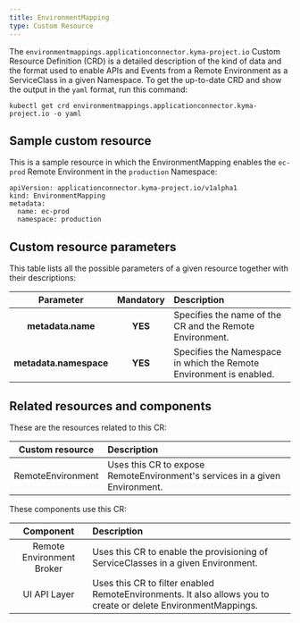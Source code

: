 ```yaml
---
title: EnvironmentMapping
type: Custom Resource
---
```


The `environmentmappings.applicationconnector.kyma-project.io` Custom Resource Definition (CRD) is a detailed description of the kind of data and the format used to enable APIs and Events from a Remote Environment as a ServiceClass in a given Namespace. To get the up-to-date CRD and show the output in the `yaml` format, run this command:

```
kubectl get crd environmentmappings.applicationconnector.kyma-project.io -o yaml
```

## Sample custom resource

This is a sample resource in which the EnvironmentMapping enables the `ec-prod` Remote Environment in the `production` Namespace:

```
apiVersion: applicationconnector.kyma-project.io/v1alpha1
kind: EnvironmentMapping
metadata:
  name: ec-prod
  namespace: production
```

## Custom resource parameters

This table lists all the possible parameters of a given resource together with their descriptions:


| Parameter   |      Mandatory      |  Description |
|:----------:|:-------------:|:------|
| **metadata.name** |    **YES**   | Specifies the name of the CR and the Remote Environment. |
| **metadata.namespace** |    **YES**   | Specifies the Namespace in which the Remote Environment is enabled. |

## Related resources and components

These are the resources related to this CR:

| Custom resource   |   Description |
|:----------:|:------|
| RemoteEnvironment |  Uses this CR to expose RemoteEnvironment's services in a given Environment. |

These components use this CR:

| Component   |   Description |
|:----------:|:------|
| Remote Environment Broker |  Uses this CR to enable the provisioning of ServiceClasses in a given Environment. |
| UI API Layer | Uses this CR to filter enabled RemoteEnvironments. It also allows you to create or delete EnvironmentMappings. |
